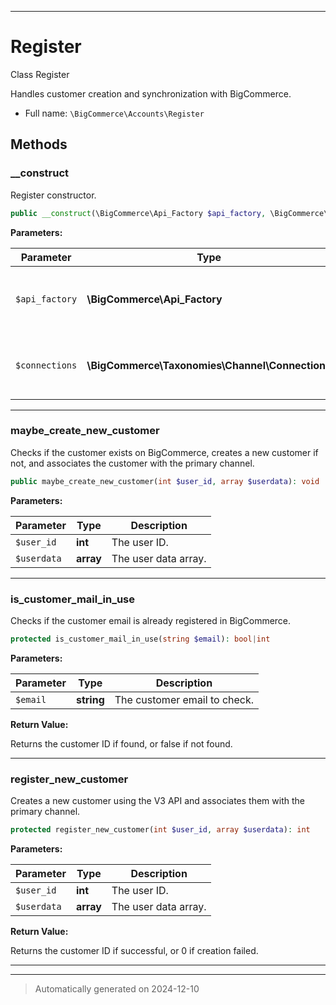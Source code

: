 ***

# Register

Class Register

Handles customer creation and synchronization with BigCommerce.

* Full name: `\BigCommerce\Accounts\Register`




## Methods


### __construct

Register constructor.

```php
public __construct(\BigCommerce\Api_Factory $api_factory, \BigCommerce\Taxonomies\Channel\Connections $connections): mixed
```








**Parameters:**

| Parameter | Type | Description |
|-----------|------|-------------|
| `$api_factory` | **\BigCommerce\Api_Factory** | The API factory for interacting with BigCommerce&#039;s API. |
| `$connections` | **\BigCommerce\Taxonomies\Channel\Connections** | The connections instance for managing channels. |





***

### maybe_create_new_customer

Checks if the customer exists on BigCommerce, creates a new customer if not,
and associates the customer with the primary channel.

```php
public maybe_create_new_customer(int $user_id, array $userdata): void
```








**Parameters:**

| Parameter | Type | Description |
|-----------|------|-------------|
| `$user_id` | **int** | The user ID. |
| `$userdata` | **array** | The user data array. |





***

### is_customer_mail_in_use

Checks if the customer email is already registered in BigCommerce.

```php
protected is_customer_mail_in_use(string $email): bool|int
```








**Parameters:**

| Parameter | Type | Description |
|-----------|------|-------------|
| `$email` | **string** | The customer email to check. |


**Return Value:**

Returns the customer ID if found, or false if not found.




***

### register_new_customer

Creates a new customer using the V3 API and associates them with the primary channel.

```php
protected register_new_customer(int $user_id, array $userdata): int
```








**Parameters:**

| Parameter | Type | Description |
|-----------|------|-------------|
| `$user_id` | **int** | The user ID. |
| `$userdata` | **array** | The user data array. |


**Return Value:**

Returns the customer ID if successful, or 0 if creation failed.




***


***
> Automatically generated on 2024-12-10
